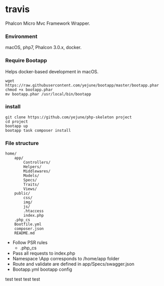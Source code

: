 # travis

Phalcon Micro Mvc Framework Wrapper.

### Environment
macOS, php7, Phalcon 3.0.x, docker.

### Require Bootapp

Helps docker-based development in macOS.

```
wget https://raw.githubusercontent.com/yejune/bootapp/master/bootapp.phar
chmod +x bootapp.phar
mv bootapp.phar /usr/local/bin/bootapp
```

### install

```
git clone https://github.com/yejune/php-skeleton project
cd project
bootapp up
bootapp task composer install
```

### File structure

```
home/
    app/
        Controllers/
        Helpers/
        Middlewares/
        Models/
        Specs/
        Traits/
        Views/
    public/
        css/
        img/
        js/
        .htaccess
        index.php
    .php_cs
    Bootfile.yml
    composer.json
    README.md
```

-   Follow PSR rules
    -   .php_cs
-   Pass all requests to index.php
-   Namespace \App corresponds to /home/app folder
-   Route and validate are defined in app/Specs/swagger.json
-   Bootapp.yml bootapp config

test
test
test
test